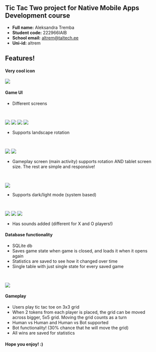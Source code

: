 ## Tic Tac Two project for Native Mobile Apps Development course

- **Full name:** Aleksandra Tremba
- **Student code:** 222966IAIB
- **School email:** altrem@taltech.ee
- **Uni-id:** altrem


## Features!
#### Very cool icon
![](assets/icon.PNG)

#### Game UI
- Different screens
<br>

![](assets/empty.png)
![](assets/menu.png)
![](assets/settings.png)
![](assets/stats.png)

- Supports landscape rotation
<br>

![](assets/full.png)
![](assets/landscape.png)

- Gameplay screen (main activity) supports rotation AND tablet screen size. The rest are simple and responsive!
<br>

![](assets/layouts.png)

- Supports dark/light mode (system based)
<br>

![](assets/light.png)
![](assets/light_landscape.png)
![](assets/themes.png)

- Has sounds added (different for X and O players!)

#### Database functionality
- SQLite db
- Saves game state when game is closed, and loads it when it opens again
- Statistics are saved to see how it changed over time
- Single table with just single state for every saved game
<br>

![](assets/db.png)


#### Gameplay
- Users play tic tac toe on 3x3 grid
- When 2 tokens from each player is placed, the grid can be moved across bigger, 5x5 grid. Moving the grid counts as a turn
- Human vs Human and Human vs Bot supported
- Bot functionality! (30% chance that he will move the grid)
- All wins are saved for statistics

#### Hope you enjoy! :)

